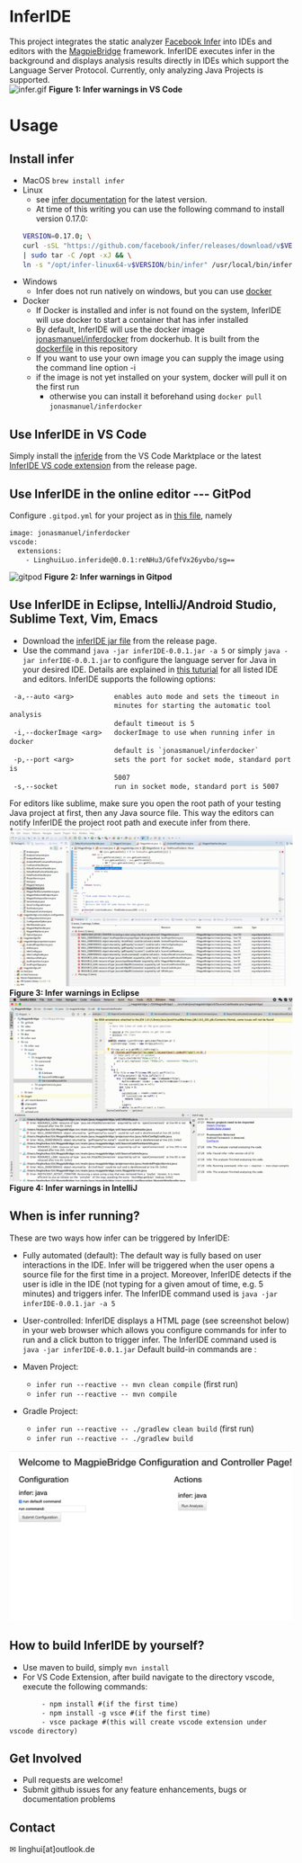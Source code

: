 # InferIDE
This project integrates the static analyzer [Facebook Infer](https://github.com/facebook/infer) into IDEs and editors with the [MagpieBridge](https://github.com/MagpieBridge/MagpieBridge) framework.
InferIDE executes infer in the background and displays analysis results directly in IDEs which support the Language Server Protocol.
Currently, only analyzing Java Projects is supported.  
![infer.gif](https://github.com/MagpieBridge/InferIDE/blob/master/doc/infer.gif)
**Figure 1: Infer warnings in VS Code** 
# Usage
## Install infer
* MacOS `brew install infer`
* Linux 
  - see [infer documentation](https://fbinfer.com/docs/getting-started/) for the latest version.
  - At time of this writing you can use the following command to install version 0.17.0:
  ```bash
  VERSION=0.17.0; \
  curl -sSL "https://github.com/facebook/infer/releases/download/v$VERSION/infer-linux64-v$VERSION.tar.xz" \
  | sudo tar -C /opt -xJ && \
  ln -s "/opt/infer-linux64-v$VERSION/bin/infer" /usr/local/bin/infer
  ```
* Windows
  - Infer does not run natively on windows, but you can use [docker](https://docs.docker.com/docker-for-windows/install/)
* Docker
  - If Docker is installed and infer is not found on the system, InferIDE will use docker to start a container that has infer installed
  - By default, InferIDE will use the docker image [jonasmanuel/inferdocker](https://hub.docker.com/r/jonasmanuel/inferdocker) from dockerhub. It is built from the [dockerfile](inferdocker/Dockerfile) in this repository
  - If you want to use your own image you can supply the image using the command line option -i <dockerImage>
  - if the image is not yet installed on your system, docker will pull it on the first run
    - otherwise you can install it beforehand using `docker pull jonasmanuel/inferdocker` 
 
## Use InferIDE in VS Code
Simply install the [inferide](https://marketplace.visualstudio.com/items?itemName=LinghuiLuo.inferide&ssr=false) from the VS Code Marktplace or the latest [InferIDE VS code extension](https://github.com/MagpieBridge/InferIDE/releases/download/0.0.1/inferide-0.0.1.vsix) from the release page. 
## Use InferIDE in the online editor --- GitPod
Configure `.gitpod.yml` for your project as in [this file](https://github.com/MagpieBridge/MagpieBridge/blob/develop/.gitpod.yml
), namely 
```
image: jonasmanuel/inferdocker
vscode:
  extensions:
    - LinghuiLuo.inferide@0.0.1:reNHu3/GfefVx26yvbo/sg==
```
![gitpod](https://github.com/MagpieBridge/InferIDE/blob/master/doc/gitpod.gif)
**Figure 2: Infer warnings in Gitpod** 

## Use InferIDE in Eclipse, IntelliJ/Android Studio, Sublime Text, Vim, Emacs 
- Download the [inferIDE jar file](https://github.com/MagpieBridge/InferIDE/releases/download/0.0.1/inferIDE-0.0.1.jar) from the release page.
- Use the command `java -jar inferIDE-0.0.1.jar -a 5` or simply `java -jar inferIDE-0.0.1.jar` to configure the language server for Java in your desired IDE. Details are explained in [this tuturial](https://github.com/MagpieBridge/MagpieBridge/wiki/Tutorial-11.-Configure-different-IDEs-to-use-your-MagpieBridge-based-server) for all listed IDE and editors. InferIDE supports the following options:
```
 -a,--auto <arg>          enables auto mode and sets the timeout in
                          minutes for starting the automatic tool analysis
                          default timeout is 5
 -i,--dockerImage <arg>   dockerImage to use when running infer in docker
                          default is `jonasmanuel/inferdocker`
 -p,--port <arg>          sets the port for socket mode, standard port is
                          5007
 -s,--socket              run in socket mode, standard port is 5007
 ```
For editors like sublime, make sure you open the root path of your testing Java project at first, then any Java source file. This way the editors can notify InferIDE the project root path and execute infer from there. 
![eclipse](https://github.com/MagpieBridge/InferIDE/blob/master/doc/eclipse.gif)
**Figure 3: Infer warnings in Eclipse** 
![intellij](https://github.com/MagpieBridge/InferIDE/blob/master/doc/intellij.gif)
**Figure 4: Infer warnings in IntelliJ** 

## When is infer running?
These are two ways how infer can be triggered by InferIDE:
- Fully automated (default): The default way is fully based on user interactions in the IDE. Infer will be triggered when the user opens a source file for the first time in a project. Moreover, InferIDE detects if the user is idle in the IDE (not typing for a given amout of time, e.g. 5 minutes) and triggers infer.  The InferIDE command used is `java -jar inferIDE-0.0.1.jar -a 5`
- User-controlled: InferIDE displays a HTML page (see screenshot below) in your web browser which allows you configure commands for infer to run and a click button to trigger infer. The InferIDE command used is `java -jar inferIDE-0.0.1.jar`
Default build-in commands are :
- Maven Project:
  - `infer run --reactive -- mvn clean compile` (first run)
  - `infer run --reactive -- mvn compile`

- Gradle Project: 
  - `infer run --reactive -- ./gradlew clean build` (first run)
  - `infer run --reactive -- ./gradlew build`
 
 <img src="https://github.com/MagpieBridge/InferIDE/blob/master/doc/htmlpage.png" width="600">
 
## How to build InferIDE by yourself?
- Use maven to build, simply `mvn install`
- For VS Code Extension, after build navigate to the directory vscode, execute the following commands:
```
        - npm install #(if the first time)
        - npm install -g vsce #(if the first time)
        - vsce package #(this will create vscode extension under vscode directory)
 ```
 
## Get Involved
- Pull requests are welcome!
- Submit github issues for any feature enhancements, bugs or documentation problems

## Contact 
&#x2709; linghui[at]outlook.de
